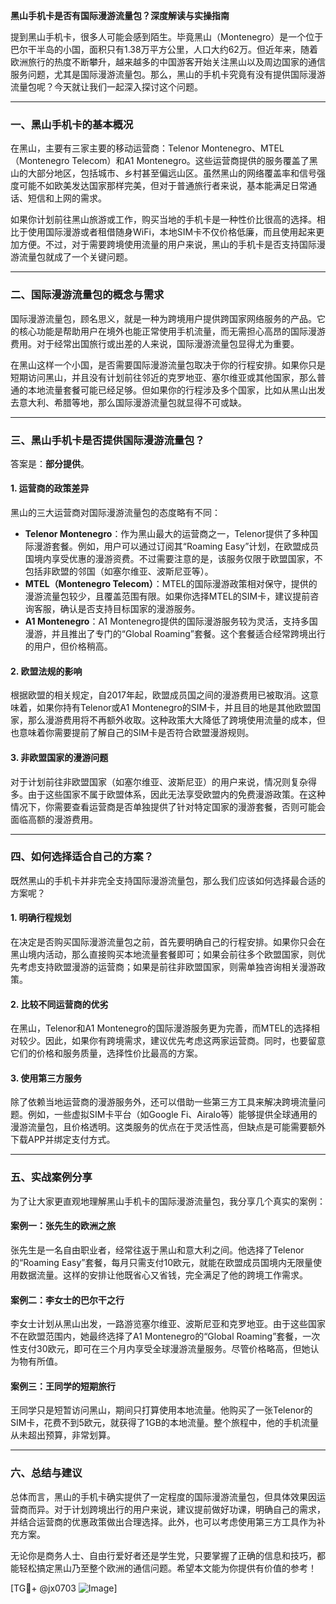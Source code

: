 **黑山手机卡是否有国际漫游流量包？深度解读与实操指南**

提到黑山手机卡，很多人可能会感到陌生。毕竟黑山（Montenegro）是一个位于巴尔干半岛的小国，面积只有1.38万平方公里，人口大约62万。但近年来，随着欧洲旅行的热度不断攀升，越来越多的中国游客开始关注黑山以及周边国家的通信服务问题，尤其是国际漫游流量包。那么，黑山的手机卡究竟有没有提供国际漫游流量包呢？今天就让我们一起深入探讨这个问题。

---

### **一、黑山手机卡的基本概况**
在黑山，主要有三家主要的移动运营商：Telenor Montenegro、MTEL（Montenegro Telecom）和A1 Montenegro。这些运营商提供的服务覆盖了黑山的大部分地区，包括城市、乡村甚至偏远山区。虽然黑山的网络覆盖率和信号强度可能不如欧美发达国家那样完美，但对于普通旅行者来说，基本能满足日常通话、短信和上网的需求。

如果你计划前往黑山旅游或工作，购买当地的手机卡是一种性价比很高的选择。相比于使用国际漫游或者租借随身WiFi，本地SIM卡不仅价格低廉，而且使用起来更加方便。不过，对于需要跨境使用流量的用户来说，黑山的手机卡是否支持国际漫游流量包就成了一个关键问题。

---

### **二、国际漫游流量包的概念与需求**
国际漫游流量包，顾名思义，就是一种为跨境用户提供跨国家网络服务的产品。它的核心功能是帮助用户在境外也能正常使用手机流量，而无需担心高昂的国际漫游费用。对于经常出国旅行或出差的人来说，国际漫游流量包显得尤为重要。

在黑山这样一个小国，是否需要国际漫游流量包取决于你的行程安排。如果你只是短期访问黑山，并且没有计划前往邻近的克罗地亚、塞尔维亚或其他国家，那么普通的本地流量套餐可能已经足够。但如果你的行程涉及多个国家，比如从黑山出发去意大利、希腊等地，那么国际漫游流量包就显得不可或缺。

---

### **三、黑山手机卡是否提供国际漫游流量包？**
答案是：**部分提供**。

#### 1. **运营商的政策差异**
黑山的三大运营商对国际漫游流量包的态度略有不同：
- **Telenor Montenegro**：作为黑山最大的运营商之一，Telenor提供了多种国际漫游套餐。例如，用户可以通过订阅其“Roaming Easy”计划，在欧盟成员国境内享受优惠的漫游资费。不过需要注意的是，该服务仅限于欧盟国家，不包括非欧盟的邻国（如塞尔维亚、波斯尼亚等）。
- **MTEL（Montenegro Telecom）**：MTEL的国际漫游政策相对保守，提供的漫游流量包较少，且覆盖范围有限。如果你选择MTEL的SIM卡，建议提前咨询客服，确认是否支持目标国家的漫游服务。
- **A1 Montenegro**：A1 Montenegro提供的国际漫游服务较为灵活，支持多国漫游，并且推出了专门的“Global Roaming”套餐。这个套餐适合经常跨境出行的用户，但价格稍高。

#### 2. **欧盟法规的影响**
根据欧盟的相关规定，自2017年起，欧盟成员国之间的漫游费用已被取消。这意味着，如果你持有Telenor或A1 Montenegro的SIM卡，并且目的地是其他欧盟国家，那么漫游费用将不再额外收取。这种政策大大降低了跨境使用流量的成本，但也意味着你需要提前了解自己的SIM卡是否符合欧盟漫游规则。

#### 3. **非欧盟国家的漫游问题**
对于计划前往非欧盟国家（如塞尔维亚、波斯尼亚）的用户来说，情况则复杂得多。由于这些国家不属于欧盟体系，因此无法享受欧盟内的免费漫游政策。在这种情况下，你需要查看运营商是否单独提供了针对特定国家的漫游套餐，否则可能会面临高额的漫游费用。

---

### **四、如何选择适合自己的方案？**
既然黑山的手机卡并非完全支持国际漫游流量包，那么我们应该如何选择最合适的方案呢？

#### 1. **明确行程规划**
在决定是否购买国际漫游流量包之前，首先要明确自己的行程安排。如果你只会在黑山境内活动，那么直接购买本地流量套餐即可；如果会前往多个欧盟国家，则优先考虑支持欧盟漫游的运营商；如果是前往非欧盟国家，则需单独咨询相关漫游政策。

#### 2. **比较不同运营商的优劣**
在黑山，Telenor和A1 Montenegro的国际漫游服务更为完善，而MTEL的选择相对较少。因此，如果你有跨境需求，建议优先考虑这两家运营商。同时，也要留意它们的价格和服务质量，选择性价比最高的方案。

#### 3. **使用第三方服务**
除了依赖当地运营商的漫游服务外，还可以借助一些第三方工具来解决跨境流量问题。例如，一些虚拟SIM卡平台（如Google Fi、Airalo等）能够提供全球通用的漫游流量包，且价格透明。这类服务的优点在于灵活性高，但缺点是可能需要额外下载APP并绑定支付方式。

---

### **五、实战案例分享**
为了让大家更直观地理解黑山手机卡的国际漫游流量包，我分享几个真实的案例：

#### 案例一：张先生的欧洲之旅
张先生是一名自由职业者，经常往返于黑山和意大利之间。他选择了Telenor的“Roaming Easy”套餐，每月只需支付10欧元，就能在欧盟成员国境内无限量使用数据流量。这样的安排让他既省心又省钱，完全满足了他的跨境工作需求。

#### 案例二：李女士的巴尔干之行
李女士计划从黑山出发，一路游览塞尔维亚、波斯尼亚和克罗地亚。由于这些国家不在欧盟范围内，她最终选择了A1 Montenegro的“Global Roaming”套餐，一次性支付30欧元，即可在三个月内享受全球漫游流量服务。尽管价格略高，但她认为物有所值。

#### 案例三：王同学的短期旅行
王同学只是短暂访问黑山，期间只打算使用本地流量。他购买了一张Telenor的SIM卡，花费不到5欧元，就获得了1GB的本地流量。整个旅程中，他的手机流量从未超出预算，非常划算。

---

### **六、总结与建议**
总体而言，黑山的手机卡确实提供了一定程度的国际漫游流量包，但具体效果因运营商而异。对于计划跨境出行的用户来说，建议提前做好功课，明确自己的需求，并结合运营商的优惠政策做出合理选择。此外，也可以考虑使用第三方工具作为补充方案。

无论你是商务人士、自由行爱好者还是学生党，只要掌握了正确的信息和技巧，都能轻松搞定黑山乃至整个欧洲的通信问题。希望本文能为你提供有价值的参考！

[TG💪+ @jx0703 ![Image](https://github.com/user-attachments/assets/dbca1d08-cadb-493c-b0ec-ad6f7a83f270)]